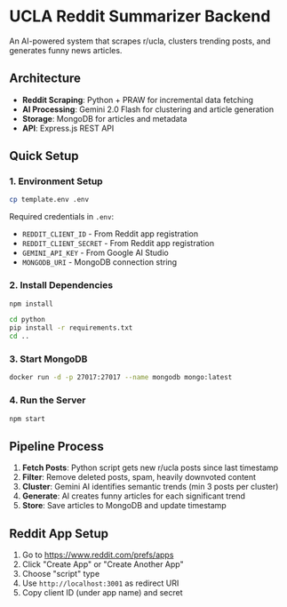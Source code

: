 # UCLA Reddit Summarizer Backend

An AI-powered system that scrapes r/ucla, clusters trending posts, and generates funny news articles.

## Architecture

- **Reddit Scraping**: Python + PRAW for incremental data fetching
- **AI Processing**: Gemini 2.0 Flash for clustering and article generation
- **Storage**: MongoDB for articles and metadata
- **API**: Express.js REST API

## Quick Setup

### 1. Environment Setup

```bash
cp template.env .env
```

Required credentials in `.env`:
- `REDDIT_CLIENT_ID` - From Reddit app registration
- `REDDIT_CLIENT_SECRET` - From Reddit app registration  
- `GEMINI_API_KEY` - From Google AI Studio
- `MONGODB_URI` - MongoDB connection string

### 2. Install Dependencies

```bash
npm install

cd python
pip install -r requirements.txt
cd ..
```

### 3. Start MongoDB

```bash
docker run -d -p 27017:27017 --name mongodb mongo:latest
```

### 4. Run the Server

```bash
npm start
```

## Pipeline Process

1. **Fetch Posts**: Python script gets new r/ucla posts since last timestamp
2. **Filter**: Remove deleted posts, spam, heavily downvoted content
3. **Cluster**: Gemini AI identifies semantic trends (min 3 posts per cluster)
4. **Generate**: AI creates funny articles for each significant trend
5. **Store**: Save articles to MongoDB and update timestamp

## Reddit App Setup

1. Go to https://www.reddit.com/prefs/apps
2. Click "Create App" or "Create Another App"
3. Choose "script" type
4. Use `http://localhost:3001` as redirect URI
5. Copy client ID (under app name) and secret
